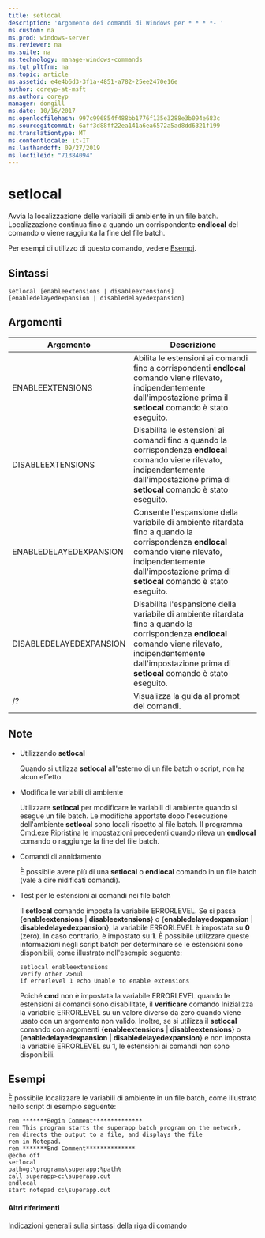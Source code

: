 ```yaml
---
title: setlocal
description: 'Argomento dei comandi di Windows per * * * *- '
ms.custom: na
ms.prod: windows-server
ms.reviewer: na
ms.suite: na
ms.technology: manage-windows-commands
ms.tgt_pltfrm: na
ms.topic: article
ms.assetid: e4e4b6d3-3f1a-4851-a782-25ee2470e16e
author: coreyp-at-msft
ms.author: coreyp
manager: dongill
ms.date: 10/16/2017
ms.openlocfilehash: 997c996854f488bb1776f135e3288e3b094e683c
ms.sourcegitcommit: 6aff3d88ff22ea141a6ea6572a5ad8dd6321f199
ms.translationtype: MT
ms.contentlocale: it-IT
ms.lasthandoff: 09/27/2019
ms.locfileid: "71384094"
---
```

# <a name="setlocal"></a>setlocal



Avvia la localizzazione delle variabili di ambiente in un file batch. Localizzazione continua fino a quando un corrispondente **endlocal** del comando o viene raggiunta la fine del file batch.

Per esempi di utilizzo di questo comando, vedere [Esempi](#BKMK_examples).

## <a name="syntax"></a>Sintassi

```
setlocal [enableextensions | disableextensions] [enabledelayedexpansion | disabledelayedexpansion]
```

## <a name="arguments"></a>Argomenti

|Argomento|Descrizione|
|--------|-----------|
|ENABLEEXTENSIONS|Abilita le estensioni ai comandi fino a corrispondenti **endlocal** comando viene rilevato, indipendentemente dall'impostazione prima il **setlocal** comando è stato eseguito.|
|DISABLEEXTENSIONS|Disabilita le estensioni ai comandi fino a quando la corrispondenza **endlocal** comando viene rilevato, indipendentemente dall'impostazione prima di **setlocal** comando è stato eseguito.|
|ENABLEDELAYEDEXPANSION|Consente l'espansione della variabile di ambiente ritardata fino a quando la corrispondenza **endlocal** comando viene rilevato, indipendentemente dall'impostazione prima di **setlocal** comando è stato eseguito.|
|DISABLEDELAYEDEXPANSION|Disabilita l'espansione della variabile di ambiente ritardata fino a quando la corrispondenza **endlocal** comando viene rilevato, indipendentemente dall'impostazione prima di **setlocal** comando è stato eseguito.|
|/?|Visualizza la guida al prompt dei comandi.|

## <a name="remarks"></a>Note

-   Utilizzando **setlocal**

    Quando si utilizza **setlocal** all'esterno di un file batch o script, non ha alcun effetto.
-   Modifica le variabili di ambiente

    Utilizzare **setlocal** per modificare le variabili di ambiente quando si esegue un file batch. Le modifiche apportate dopo l'esecuzione dell'ambiente **setlocal** sono locali rispetto al file batch. Il programma Cmd.exe Ripristina le impostazioni precedenti quando rileva un **endlocal** comando o raggiunge la fine del file batch.
-   Comandi di annidamento

    È possibile avere più di una **setlocal** o **endlocal** comando in un file batch (vale a dire nidificati comandi).
-   Test per le estensioni ai comandi nei file batch

    Il **setlocal** comando imposta la variabile ERRORLEVEL. Se si passa {**enableextensions** | **disableextensions**} o {**enabledelayedexpansion** | **disabledelayedexpansion**}, la variabile ERRORLEVEL è impostata su **0** (zero). In caso contrario, è impostato su **1**. È possibile utilizzare queste informazioni negli script batch per determinare se le estensioni sono disponibili, come illustrato nell'esempio seguente:  
    ```
    setlocal enableextensions
    verify other 2>nul
    if errorlevel 1 echo Unable to enable extensions
    ```  
    Poiché **cmd** non è impostata la variabile ERRORLEVEL quando le estensioni ai comandi sono disabilitate, il **verificare** comando Inizializza la variabile ERRORLEVEL su un valore diverso da zero quando viene usato con un argomento non valido. Inoltre, se si utilizza il **setlocal** comando con argomenti {**enableextensions** | **disableextensions**} o {**enabledelayedexpansion** | **disabledelayedexpansion**} e non imposta la variabile ERRORLEVEL su **1**, le estensioni ai comandi non sono disponibili.

## <a name="BKMK_examples"></a>Esempi

È possibile localizzare le variabili di ambiente in un file batch, come illustrato nello script di esempio seguente:
```
rem *******Begin Comment**************
rem This program starts the superapp batch program on the network,
rem directs the output to a file, and displays the file
rem in Notepad.
rem *******End Comment**************
@echo off
setlocal
path=g:\programs\superapp;%path%
call superapp>c:\superapp.out
endlocal
start notepad c:\superapp.out
```

#### <a name="additional-references"></a>Altri riferimenti

[Indicazioni generali sulla sintassi della riga di comando](command-line-syntax-key.md)
